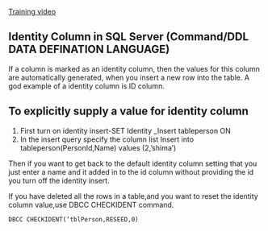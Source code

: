 [Training video](https://www.youtube.com/watch?v=aOkFE6NLGCQ&list=PL08903FB7ACA1C2FB&index=8)

## Identity Column in SQL Server (Command/DDL DATA DEFINATION LANGUAGE)

If a column is marked as an identity column, then the values for this column are automatically generated, when you insert a new row into the table. A god example of a identity column is ID column.

## To explicitly supply a value for identity column
1.	First turn on identity insert-SET Identity _Insert tableperson ON
2.	In the insert query specify the column list 
Insert into tableperson(PersonId,Name) values (2,’shima’)

Then if you want to get back to the default identity column setting that you just enter a name and it added in to the id column without providing the id you turn off the identity insert.

If you have deleted all the rows in a table,and you want to reset the identity column value,use DBCC CHECKIDENT command.
```
DBCC CHECKIDENT(‘tblPerson,RESEED,0)
```
